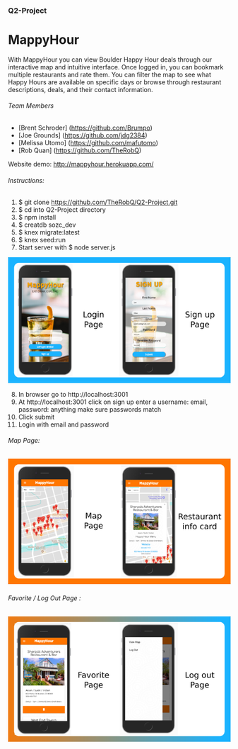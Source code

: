 ### Q2-Project

# MappyHour

With MappyHour you can view Boulder Happy Hour deals through our interactive map and intuitive interface. Once logged in, you can bookmark multiple restaurants and rate them. You can filter the map to see what Happy Hours are available on specific days or browse through restaurant descriptions, deals, and their contact information.

###### Team Members
- [Brent Schroder] (https://github.com/Brumpo)
- [Joe Grounds] (https://github.com/jdg2384)
- [Melissa Utomo] (https://github.com/mafutomo)
- [Rob Quan] (https://github.com/TheRobQ)

Website demo: http://mappyhour.herokuapp.com/

###### Instructions:
1)  $ git clone  https://github.com/TheRobQ/Q2-Project.git
2)  $ cd into Q2-Project directory
3)  $ npm install
4)  $ creatdb sozc_dev
5)  $ knex migrate:latest
6)  $ knex seed:run
7)  Start server with $ node server.js

![Alt text](/README_images/signup.png?raw=true)

8)  In browser go to http://localhost:3001
9) At  http://localhost:3001 click on sign up enter a username: email, password: anything make sure passwords match
10) Click submit
11) Login with email and password

###### Map Page:
![Alt text](/README_images/map.png?raw=true)

###### Favorite / Log Out Page :
![Alt text](/README_images/logout.png?raw=true)
